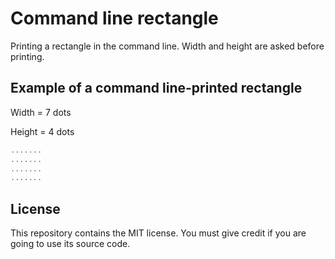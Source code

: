 # Command line rectangle

Printing a rectangle in the command line. Width and height are asked before printing.

## Example of a command line-printed rectangle

Width = 7 dots

Height = 4 dots

```PowerShell
.......
.......
.......
.......
```

## License

This repository contains the MIT license. You must give credit if you are going to use its source code.
